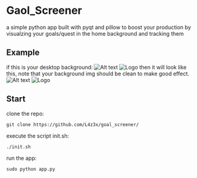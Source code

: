 # Gaol_Screener
a simple python app built with pyqt and pillow to boost your production 
by visualzing your goals/quest in the home background and tracking them
 ## Example
 if this is your desktop background:
 ![Alt text](ex/background.png)
 ![Logo](./ex/background.png)
 then it will look like this, note that your background img should be clean to make good effect.
 ![Alt text](ex/output_image.png)
 ![Logo](./ex/output_image.png)
 ## Start
 clone the repo: 
  	
   	git clone https://github.com/L4z3x/goal_screener/
    
 execute the script init.sh:
 	
  	./init.sh
 run the app:
 	
  	sudo python app.py

